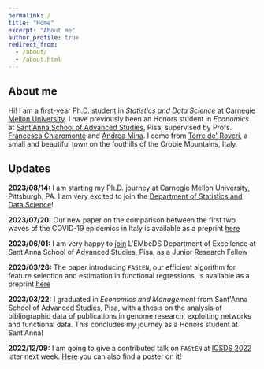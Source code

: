 ```yaml
---
permalink: /
title: "Home"
excerpt: "About me"
author_profile: true
redirect_from: 
  - /about/
  - /about.html
---
```


## About me

Hi! I am a first-year Ph.D. student in *Statistics and Data Science* at [Carnegie Mellon University](https://www.cmu.edu/dietrich/statistics-datascience/index.html). I have previously been an Honors student in *Economics* at [Sant'Anna School of Advanced Studies](https://www.santannapisa.it/en), Pisa, supervised by Profs. [Francesca Chiaromonte](https://sites.psu.edu/chiaromonte/) and [Andrea Mina](https://www.santannapisa.it/en/andrea-mina). I come from [Torre de' Roveri](https://testalorenzo.github.io/images/tdr.jpg), a small and beautiful town on the foothills of the Orobie Mountains, Italy.

## Updates

**2023/08/14:** I am starting my Ph.D. journey at Carnegie Mellon University, Pittsburgh, PA. I am very excited to join the [Department of Statistics and Data Science](https://www.cmu.edu/dietrich/statistics-datascience/index.html)!

**2023/07/20:** Our new paper on the comparison between the first two waves of the COVID-19 epidemics in Italy is available as a preprint [here](https://arxiv.org/abs/2307.09820)

**2023/06/01:** I am very happy to [join](https://www.santannapisa.it/it/news/we-welcome-dr-lorenzo-testa-lembeds-affiliate) L'EMbeDS Department of Excellence at Sant'Anna School of Advanced Studies, Pisa, as a Junior Research Fellow

**2023/03/28:** The paper introducing `FAStEN`, our efficient algorithm for feature selection and estimation in functional regressions, is available as a preprint [here](https://arxiv.org/abs/2303.14801)

**2023/03/22:** I graduated in *Economics and Management* from Sant'Anna School of Advanced Studies, Pisa, with a thesis on the analysis of bibliographic data of publications in genome research, exploiting networks and functional data. This concludes my journey as a Honors student at Sant'Anna!

**2022/12/09:** I am going to give a contributed talk on `FAStEN` at [ICSDS 2022](https://sites.google.com/view/icsds2022/home?authuser=0) later next week. [Here](https://testalorenzo.github.io/files/FAStEN_poster.pdf) you can also find a poster on it!
